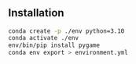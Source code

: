 #


## Installation

```bash
conda create -p ./env python=3.10
conda activate ./env
env/bin/pip install pygame
conda env export > environment.yml
```